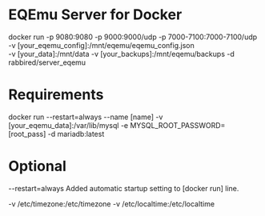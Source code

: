 # EQEmu Server for Docker

docker run -p 9080:9080 -p 9000:9000/udp -p 7000-7100:7000-7100/udp -v [your_eqemu_config]:/mnt/eqemu/eqemu_config.json \
-v [your_data]:/mnt/data -v [your_backups]:/mnt/eqemu/backups -d rabbired/server_eqemu

# Requirements

docker run --restart=always --name [name] -v [your_eqemu_data]:/var/lib/mysql -e MYSQL_ROOT_PASSWORD=[root_pass] -d mariadb:latest

# Optional

--restart=always
Added automatic startup setting to [docker run] line.

-v /etc/timezone:/etc/timezone -v /etc/localtime:/etc/localtime
